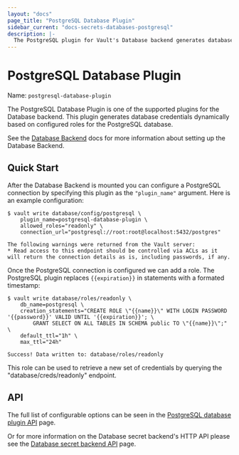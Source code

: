 ```yaml
---
layout: "docs"
page_title: "PostgreSQL Database Plugin"
sidebar_current: "docs-secrets-databases-postgresql"
description: |-
  The PostgreSQL plugin for Vault's Database backend generates database credentials to access PostgreSQL.
---
```


# PostgreSQL Database Plugin

Name: `postgresql-database-plugin`

The PostgreSQL Database Plugin is one of the supported plugins for the Database
backend. This plugin generates database credentials dynamically based on
configured roles for the PostgreSQL database.

See the [Database Backend](/docs/secret/database/index.html) docs for more
information about setting up the Database Backend.

## Quick Start

After the Database Backend is mounted you can configure a PostgreSQL connection
by specifying this plugin as the `"plugin_name"` argument. Here is an example
configuration: 

```
$ vault write database/config/postgresql \
    plugin_name=postgresql-database-plugin \
    allowed_roles="readonly" \
    connection_url="postgresql://root:root@localhost:5432/postgres"

The following warnings were returned from the Vault server:
* Read access to this endpoint should be controlled via ACLs as it will return the connection details as is, including passwords, if any.
```

Once the PostgreSQL connection is configured we can add a role. The PostgreSQL
plugin replaces `{{expiration}}` in statements with a formated timestamp:

```
$ vault write database/roles/readonly \
    db_name=postgresql \
    creation_statements="CREATE ROLE \"{{name}}\" WITH LOGIN PASSWORD '{{password}}' VALID UNTIL '{{expiration}}'; \
        GRANT SELECT ON ALL TABLES IN SCHEMA public TO \"{{name}}\";" \
    default_ttl="1h" \
    max_ttl="24h"

Success! Data written to: database/roles/readonly
```

This role can be used to retrieve a new set of credentials by querying the
"database/creds/readonly" endpoint.

## API

The full list of configurable options can be seen in the [PostgreSQL database
plugin API](/api/secret/database/postgresql.html) page.

Or for more information on the Database secret backend's HTTP API please see the [Database secret
backend API](/api/secret/database/index.html) page.

